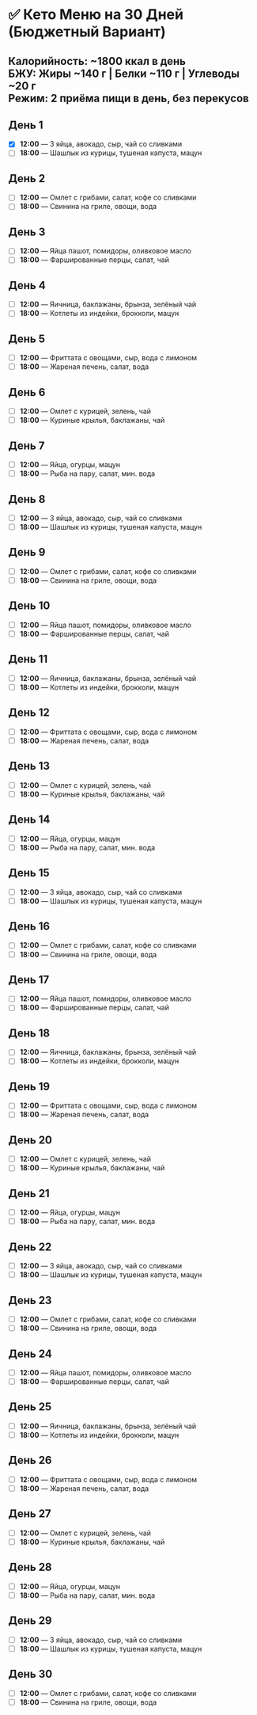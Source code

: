 # ✅ Кето Меню на 30 Дней (Бюджетный Вариант)

**Калорийность:** ~1800 ккал в день  
**БЖУ:** Жиры ~140 г | Белки ~110 г | Углеводы ~20 г  
**Режим:** 2 приёма пищи в день, без перекусов  
---

## День 1
- [x] **12:00** — 3 яйца, авокадо, сыр, чай со сливками
- [ ] **18:00** — Шашлык из курицы, тушеная капуста, мацун

## День 2
- [ ] **12:00** — Омлет с грибами, салат, кофе со сливками
- [ ] **18:00** — Свинина на гриле, овощи, вода

## День 3
- [ ] **12:00** — Яйца пашот, помидоры, оливковое масло
- [ ] **18:00** — Фаршированные перцы, салат, чай

## День 4
- [ ] **12:00** — Яичница, баклажаны, брынза, зелёный чай
- [ ] **18:00** — Котлеты из индейки, брокколи, мацун

## День 5
- [ ] **12:00** — Фриттата с овощами, сыр, вода с лимоном
- [ ] **18:00** — Жареная печень, салат, вода

## День 6
- [ ] **12:00** — Омлет с курицей, зелень, чай
- [ ] **18:00** — Куриные крылья, баклажаны, чай

## День 7
- [ ] **12:00** — Яйца, огурцы, мацун
- [ ] **18:00** — Рыба на пару, салат, мин. вода

## День 8
- [ ] **12:00** — 3 яйца, авокадо, сыр, чай со сливками
- [ ] **18:00** — Шашлык из курицы, тушеная капуста, мацун

## День 9
- [ ] **12:00** — Омлет с грибами, салат, кофе со сливками
- [ ] **18:00** — Свинина на гриле, овощи, вода

## День 10
- [ ] **12:00** — Яйца пашот, помидоры, оливковое масло
- [ ] **18:00** — Фаршированные перцы, салат, чай

## День 11
- [ ] **12:00** — Яичница, баклажаны, брынза, зелёный чай
- [ ] **18:00** — Котлеты из индейки, брокколи, мацун

## День 12
- [ ] **12:00** — Фриттата с овощами, сыр, вода с лимоном
- [ ] **18:00** — Жареная печень, салат, вода

## День 13
- [ ] **12:00** — Омлет с курицей, зелень, чай
- [ ] **18:00** — Куриные крылья, баклажаны, чай

## День 14
- [ ] **12:00** — Яйца, огурцы, мацун
- [ ] **18:00** — Рыба на пару, салат, мин. вода

## День 15
- [ ] **12:00** — 3 яйца, авокадо, сыр, чай со сливками
- [ ] **18:00** — Шашлык из курицы, тушеная капуста, мацун

## День 16
- [ ] **12:00** — Омлет с грибами, салат, кофе со сливками
- [ ] **18:00** — Свинина на гриле, овощи, вода

## День 17
- [ ] **12:00** — Яйца пашот, помидоры, оливковое масло
- [ ] **18:00** — Фаршированные перцы, салат, чай

## День 18
- [ ] **12:00** — Яичница, баклажаны, брынза, зелёный чай
- [ ] **18:00** — Котлеты из индейки, брокколи, мацун

## День 19
- [ ] **12:00** — Фриттата с овощами, сыр, вода с лимоном
- [ ] **18:00** — Жареная печень, салат, вода

## День 20
- [ ] **12:00** — Омлет с курицей, зелень, чай
- [ ] **18:00** — Куриные крылья, баклажаны, чай

## День 21
- [ ] **12:00** — Яйца, огурцы, мацун
- [ ] **18:00** — Рыба на пару, салат, мин. вода

## День 22
- [ ] **12:00** — 3 яйца, авокадо, сыр, чай со сливками
- [ ] **18:00** — Шашлык из курицы, тушеная капуста, мацун

## День 23
- [ ] **12:00** — Омлет с грибами, салат, кофе со сливками
- [ ] **18:00** — Свинина на гриле, овощи, вода

## День 24
- [ ] **12:00** — Яйца пашот, помидоры, оливковое масло
- [ ] **18:00** — Фаршированные перцы, салат, чай

## День 25
- [ ] **12:00** — Яичница, баклажаны, брынза, зелёный чай
- [ ] **18:00** — Котлеты из индейки, брокколи, мацун

## День 26
- [ ] **12:00** — Фриттата с овощами, сыр, вода с лимоном
- [ ] **18:00** — Жареная печень, салат, вода

## День 27
- [ ] **12:00** — Омлет с курицей, зелень, чай
- [ ] **18:00** — Куриные крылья, баклажаны, чай

## День 28
- [ ] **12:00** — Яйца, огурцы, мацун
- [ ] **18:00** — Рыба на пару, салат, мин. вода

## День 29
- [ ] **12:00** — 3 яйца, авокадо, сыр, чай со сливками
- [ ] **18:00** — Шашлык из курицы, тушеная капуста, мацун

## День 30
- [ ] **12:00** — Омлет с грибами, салат, кофе со сливками
- [ ] **18:00** — Свинина на гриле, овощи, вода

